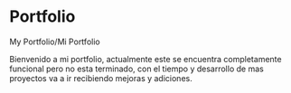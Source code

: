 # Portfolio
My Portfolio/Mi Portfolio

Bienvenido a mi portfolio, actualmente este se encuentra completamente funcional pero no esta terminado, con el tiempo y desarrollo de mas proyectos va a ir recibiendo mejoras y adiciones.
